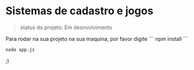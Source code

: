 <h1> Sistemas de cadastro e jogos </h1>

>status do projeto: Em desnvolvimento

Para rodar na sua projeto na sua maquina, por favor digite
´´´
npm install
´´´

````
node app.js

````

;)